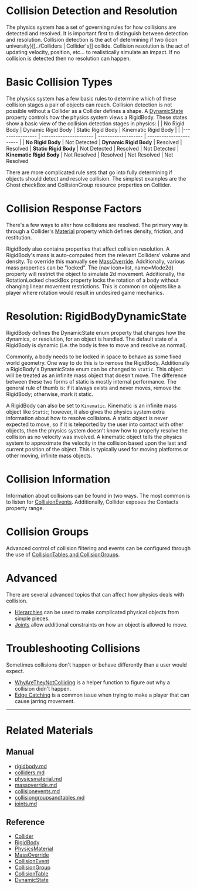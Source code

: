 
 #  Collision Detection and Resolution
The physics system has a set of governing rules for how collisions are detected and resolved. It is important first to distinguish between detection and resolution. Collision detection is the act of determining if two {icon university}[[../Colliders | Collider's]] collide. Collision resolution is the act of updating velocity, position, etc... to realistically simulate an impact. If no collision is detected then no resolution can happen.

 #  Basic Collision Types
The physics system has a few basic rules to determine which of these collision stages a pair of objects can reach. Collision detection is not possible without a Collider as a Collider defines a shape. A [DynamicState](https://github.com/ZilchEngine/ZilchDocs/blob/master/code_reference/enum_reference.md#rigidbodydynamicstate) property controls how the physics system views a RigidBody. These states show a basic view of the collision detection stages in physics:
|                          | No Rigid Body | Dynamic Rigid Body | Static Rigid Body | Kinematic Rigid Body |
|                          |---------------- | ---------------------- | ------------------- | ----------------------- |
| **No Rigid Body**        | Not Detected
| **Dynamic Rigid Body**   | Resolved        | Resolved
| **Static Rigid Body**    | Not Detected    | Resolved               | Not Detected
| **Kinematic Rigid Body** | Not Resolved    | Resolved               | Not Resolved        | Not Resolved


There are more complicated rule sets that go into fully determining if objects should detect and resolve collision. The simplest examples are the Ghost checkBox and CollisionGroup resource properties on Collider.

 #  Collision Response Factors
There's a few ways to alter how collisions are resolved. The primary way is through a Collider's [Material](https://github.com/ZilchEngine/ZilchDocs/blob/master/zilch_editor_documentation/zilchmanual/physics/physicsmaterial.md) property which defines density, friction, and restitution.

RigidBody also contains properties that affect collision resolution. A RigidBody's mass is auto-computed from the relevant Colliders' volume and density. To override this manually see [MassOverride](https://github.com/ZilchEngine/ZilchDocs/blob/master/zilch_editor_documentation/zilchmanual/physics/massoverride.md). Additionally, various mass properties can be "locked". The {nav icon=list, name=Mode2d} property will restrict the object to simulate 2d movement. Additionally, the RotationLocked checkBox property locks the rotation of a body without changing linear movement restrictions. This is common on objects like a player where rotation would result in undesired game mechanics.

 #  Resolution: RigidBodyDynamicState
RigidBody defines the DynamicState enum property that changes how the dynamics, or resolution, for an object is handled. The default state of a RigidBody is dynamic (i.e. the body is free to move and resolve as normal).

Commonly, a body needs to be locked in space to behave as some fixed world geometry. One way to do this is to remove the RigidBody. Additionally a RigidBody's DynamicState enum can be changed to `Static`. This object will be treated as an infinite mass object that doesn't move. The difference between these two forms of static is mostly internal performance. The general rule of thumb is: if it always exists and never moves, remove the RigidBody; otherwise, mark it static.

A RigidBody can also be set to `Kinematic`. Kinematic is an infinite mass object like `Static`; however, it also gives the physics system extra information about how to resolve collisions. A static object is never expected to move, so if it is teleported by the user into contact with other objects, then the physics system doesn't know how to properly resolve the collision as no velocity was involved. A kinematic object tells the physics system to approximate the velocity in the collision based upon the last and current position of the object. This is typically used for moving platforms or other moving, infinite mass objects.

 #  Collision Information
Information about collisions can be found in two ways. The most common is to listen for [CollisionEvents](https://github.com/ZilchEngine/ZilchDocs/blob/master/zilch_editor_documentation/zilchmanual/physics/collisionoverview/collisionevents.md). Additionally, Collider exposes the Contacts property range.

 #  Collision Groups
Advanced control of collision filtering and events can be configured through the use of [CollisionTables and CollisionGroups](https://github.com/ZilchEngine/ZilchDocs/blob/master/zilch_editor_documentation/zilchmanual/physics/collisionoverview/collisiongroupsandtables.md).

 #  Advanced
There are several advanced topics that can affect how physics deals with collision.
 - [Hierarchies](https://github.com/ZilchEngine/ZilchDocs/blob/master/zilch_editor_documentation/zilchmanual/physics/hierarchies.md) can be used to make complicated physical objects from simple pieces.
 - [Joints](https://github.com/ZilchEngine/ZilchDocs/blob/master/zilch_editor_documentation/zilchmanual/physics/joints.md) allow additional constraints on how an object is allowed to move.

 #  Troubleshooting Collisions
Sometimes collisions don't happen or behave differently than a user would expect.
  - [WhyAreTheyNotColliding](https://github.com/ZilchEngine/ZilchDocs/blob/master/zilch_editor_documentation/zilchmanual/physics/physicstroubleshooting/whyaretheynotcolliding.md) is a helper function to figure out why a collision didn't happen.
  - [Edge Catching](https://github.com/ZilchEngine/ZilchDocs/blob/master/zilch_editor_documentation/zilchmanual/physics/physicstroubleshooting/edgecatching.md) is a common issue when trying to make a player that can cause jarring movement.

---

 #  Related Materials
 ##  Manual
- [rigidbody.md](https://github.com/ZilchEngine/ZilchDocs/blob/master/zilch_editor_documentation/zilchmanual/physics/rigidbody.md)
- [colliders.md](https://github.com/ZilchEngine/ZilchDocs/blob/master/zilch_editor_documentation/zilchmanual/physics/colliders.md)
- [physicsmaterial.md](https://github.com/ZilchEngine/ZilchDocs/blob/master/zilch_editor_documentation/zilchmanual/physics/physicsmaterial.md)
- [massoverride.md](https://github.com/ZilchEngine/ZilchDocs/blob/master/zilch_editor_documentation/zilchmanual/physics/massoverride.md)
- [collisionevents.md](https://github.com/ZilchEngine/ZilchDocs/blob/master/zilch_editor_documentation/zilchmanual/physics/collisionoverview/collisionevents.md)
- [collisiongroupsandtables.md](https://github.com/ZilchEngine/ZilchDocs/blob/master/zilch_editor_documentation/zilchmanual/physics/collisionoverview/collisiongroupsandtables.md)
- [joints.md](https://github.com/ZilchEngine/ZilchDocs/blob/master/zilch_editor_documentation/zilchmanual/physics/joints.md)

 ##  Reference
- [Collider](https://github.com/ZilchEngine/ZilchDocs/blob/master/code_reference/class_reference/collider.md)
- [RigidBody](https://github.com/ZilchEngine/ZilchDocs/blob/master/code_reference/class_reference/rigidbody.md)
- [PhysicsMaterial](https://github.com/ZilchEngine/ZilchDocs/blob/master/code_reference/class_reference/physicsmaterial.md)
- [MassOverride](https://github.com/ZilchEngine/ZilchDocs/blob/master/code_reference/class_reference/massoverride.md)
- [CollisionEvent](https://github.com/ZilchEngine/ZilchDocs/blob/master/code_reference/class_reference/collisionevent.md)
- [CollisionGroup](https://github.com/ZilchEngine/ZilchDocs/blob/master/code_reference/class_reference/collisiongroup.md)
- [CollisionTable](https://github.com/ZilchEngine/ZilchDocs/blob/master/code_reference/class_reference/collisiontable.md)
- [DynamicState](https://github.com/ZilchEngine/ZilchDocs/blob/master/code_reference/enum_reference.md#rigidbodydynamicstate)
 

 